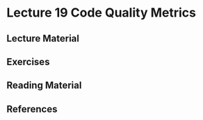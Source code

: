 # Lecture 19 Code Quality Metrics

## Lecture Material

## Exercises

## Reading Material

## References
